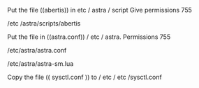      
Put the file ((abertis)) in etc / astra / script Give permissions 755

/etc /astra/scripts/abertis

Put the file in ((astra.conf))  / etc / astra. Permissions 755

/etc/astra/astra.conf

/etc/astra/astra-sm.lua

Copy the file (( sysctl.conf )) to / etc
/ etc /sysctl.conf
